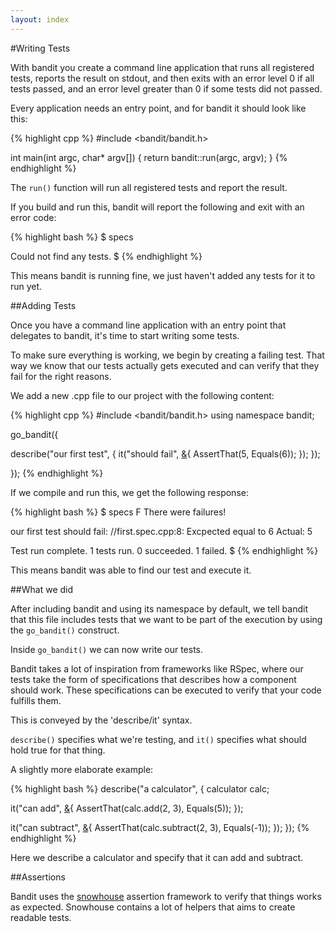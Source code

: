 ```yaml
---
layout: index
---
```

#Writing Tests

With bandit you create a command line application that runs all registered 
tests, reports the result on stdout, and then exits with an error level 0 if all
tests passed, and an error level greater than 0 if some tests did not passed.

Every application needs an entry point, and for bandit it should look like this:

{% highlight cpp %}
#include <bandit/bandit.h>

int main(int argc, char* argv[])
{
  return bandit::run(argc, argv);
}
{% endhighlight %}

The ```run()``` function will run all registered tests and report the result.

If you build and run this, bandit will report the following and exit with an
error code:

{% highlight bash %}
$ specs

Could not find any tests.
$
{% endhighlight %}

This means bandit is running fine, we just haven't added any tests for it to
run yet.

##Adding Tests

Once you have a command line application with an entry point that delegates to 
bandit, it's time to start writing some tests.

To make sure everything is working, we begin by creating a failing test. That
way we know that our tests actually gets executed and can verify that they fail
for the right reasons.

We add a new .cpp file to our project with the following content:

{% highlight cpp %}
#include <bandit/bandit.h>
using namespace bandit;

go_bandit([](){

  describe("our first test", [](){
    it("should fail", [&](){
      AssertThat(5, Equals(6));
    });
  });

});
{% endhighlight %}

If we compile and run this, we get the following response:

{% highlight bash %}
$ specs
F
There were failures!

our first test should fail:
/<path to our project>/first.spec.cpp:8: Excpected equal to 6
Actual: 5

Test run complete. 1 tests run. 0 succeeded. 1 failed.
$ 
{% endhighlight %}

This means bandit was able to find our test and execute it.

##What we did

After including bandit and using its namespace by default, we tell bandit that
this file includes tests that we want to be part of the execution by using the
`go_bandit()` construct.

Inside `go_bandit()` we can now write our tests.

Bandit takes a lot of inspiration from frameworks like RSpec, where our tests
take the form of specifications that describes how a component should work. These
specifications can be executed to verify that your code fulfills them.

This is conveyed by the 'describe/it' syntax.

`describe()` specifies what we're testing, and `it()` specifies what should hold
true for that thing.

A slightly more elaborate example:

{% highlight bash %}
describe("a calculator", [](){
  calculator calc;

  it("can add", [&](){
    AssertThat(calc.add(2, 3), Equals(5));
  });

  it("can subtract", [&](){
    AssertThat(calc.subtract(2, 3), Equals(-1));
  });
});
{% endhighlight %}

Here we describe a calculator and specify that it can add and subtract.

##Assertions

Bandit uses the [snowhouse](https://github.com/banditcpp/snowhouse#assertions)
assertion framework to verify that things works as expected. Snowhouse contains
a lot of helpers that aims to create readable tests.
